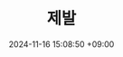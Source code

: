 ---
published: ture
title: 제발
date: 2024-11-16 15:08:50 +09:00 
last_modified_at: YYYY-MM-DD HH:MM:SS +09:00 
categories: [메인 카테고리, 서브 카테고리]
tags:
  [
    태그1,
    태그2,
    태그3,
    .
    .
    .
  ]
---